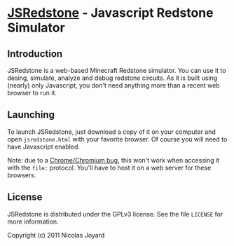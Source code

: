 [JSRedstone](http://github.com/k-o-x/jsredstone) - Javascript Redstone Simulator
================================================================================

Introduction
------------

JSRedstone is a web-based Minecraft Redstone simulator. You can use it to desing, simulate, analyze and debug redstone circuits. As it is built using (nearly) only Javascript, you don't need anything more than a recent web browser to run it.

Launching
---------

To launch JSRedstone, just download a copy of it on your computer and open `jsredstone.html` with your favorite browser. Of course you will need to have Javascript enabled.

Note: due to a [Chrome/Chromium bug](http://code.google.com/p/chromium/issues/detail?id=49001), this won't work when accessing it with the `file:` protocol. You'll have to host it on a web server for these browsers.

License
-------

JSRedstone is distributed under the GPLv3 license. See the file `LICENSE` for more information.

Copyright (c) 2011 Nicolas Joyard


